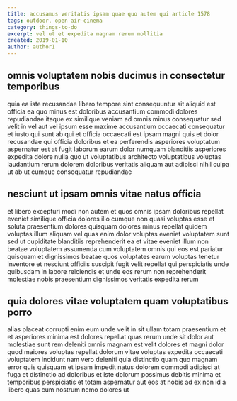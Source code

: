 ```yaml
---
title: accusamus veritatis ipsam quae quo autem qui article 1578
tags: outdoor, open-air-cinema
category: things-to-do
excerpt: vel ut et expedita magnam rerum mollitia
created: 2019-01-10
author: author1
---
```


## omnis voluptatem nobis ducimus in consectetur temporibus

quia ea iste recusandae libero tempore sint consequuntur sit aliquid est officia ea quo minus est doloribus accusantium commodi dolores repudiandae itaque ex similique veniam ad omnis minus consequatur sed velit in vel aut vel ipsum esse maxime accusantium occaecati consequatur et iusto qui sunt ab qui et officia occaecati est ipsam magni quis et dolor recusandae qui officia doloribus et ea perferendis asperiores voluptatum aspernatur est at fugit laborum earum dolor numquam blanditiis asperiores expedita dolore nulla quo ut voluptatibus architecto voluptatibus voluptas laudantium rerum dolorem doloribus veritatis aliquam aut adipisci nihil culpa ut ab ut cumque consequatur repudiandae

## nesciunt ut ipsam omnis vitae natus officia

et libero excepturi modi non autem et quos omnis ipsam doloribus repellat eveniet similique officia dolores illo cumque non quasi voluptas esse et soluta praesentium dolores quisquam dolores minus repellat quidem voluptas illum aliquam vel quas enim dolor voluptas eveniet voluptatem sunt sed ut cupiditate blanditiis reprehenderit ea et vitae eveniet illum non beatae voluptatem assumenda cum voluptatem omnis qui eos est pariatur quisquam et dignissimos beatae quos voluptates earum voluptas tenetur inventore et nesciunt officiis suscipit fugit velit repellat qui perspiciatis unde quibusdam in labore reiciendis et unde eos rerum non reprehenderit molestiae nobis praesentium dignissimos veritatis expedita rerum

## quia dolores vitae voluptatem quam voluptatibus porro

alias placeat corrupti enim eum unde velit in sit ullam totam praesentium et et asperiores minima est dolores repellat quas rerum unde sit dolor aut molestiae sunt rem deleniti omnis magnam est velit dolores et magni dolor quod maiores voluptas repellat dolorum vitae voluptas expedita occaecati voluptatem incidunt nam vero deleniti quia distinctio quam quo magnam error quis quisquam et ipsam impedit natus dolorem commodi adipisci at fuga et distinctio ad doloribus et iste dolorum possimus debitis minima et temporibus perspiciatis et totam aspernatur aut eos at nobis ad ex non id a libero quas cum nostrum nemo dolores ut

